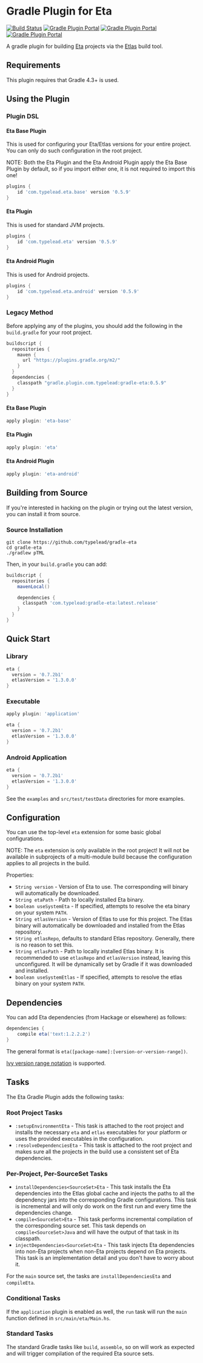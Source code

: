 # Gradle Plugin for Eta

[![Build Status](https://travis-ci.org/typelead/gradle-eta.svg?branch=master)](https://travis-ci.org/typelead/gradle-eta)
[![Gradle Plugin Portal](https://img.shields.io/badge/com.typelead.eta-0.5.9-green.svg?longCache=true&style=plastic)](https://plugins.gradle.org/plugin/com.typelead.eta)
[![Gradle Plugin Portal](https://img.shields.io/badge/com.typelead.eta.android-0.5.9-green.svg?longCache=true&style=plastic)](https://plugins.gradle.org/plugin/com.typelead.eta.android)
[![Gradle Plugin Portal](https://img.shields.io/badge/com.typelead.eta.base-0.5.9-green.svg?longCache=true&style=plastic)](https://plugins.gradle.org/plugin/com.typelead.eta.base)

A gradle plugin for building [Eta](http://eta-lang.org/) projects via the
[Etlas](https://github.com/typelead/etlas) build tool.

## Requirements

This plugin requires that Gradle 4.3+ is used.

## Using the Plugin

### Plugin DSL

#### Eta Base Plugin

This is used for configuring your Eta/Etlas versions for your entire project. You can only do such configuration in the root project.

NOTE: Both the Eta Plugin and the Eta Android Plugin apply the Eta Base Plugin by default, so if you import either one, it is not required to import this one!

```gradle
plugins {
    id 'com.typelead.eta.base' version '0.5.9'
}
```

#### Eta Plugin

This is used for standard JVM projects.

```gradle
plugins {
    id 'com.typelead.eta' version '0.5.9'
}
```

#### Eta Android Plugin

This is used for Android projects.

```gradle
plugins {
    id 'com.typelead.eta.android' version '0.5.9'
}
```

### Legacy Method

Before applying any of the plugins, you should add the following in the `build.gradle` for your root project.

```gradle
buildscript {
  repositories {
    maven {
      url "https://plugins.gradle.org/m2/"
    }
  }
  dependencies {
    classpath "gradle.plugin.com.typelead:gradle-eta:0.5.9"
  }
}
```

#### Eta Base Plugin

```gradle
apply plugin: 'eta-base'
```

#### Eta Plugin

```gradle
apply plugin: 'eta'
```

#### Eta Android Plugin

```gradle
apply plugin: 'eta-android'
```

## Building from Source

If you're interested in hacking on the plugin or trying out the latest version, you can install it from source.

### Source Installation

```shell
git clone https://github.com/typelead/gradle-eta
cd gradle-eta
./gradlew pTML
```

Then, in your `build.gradle` you can add:


```gradle
buildscript {
  repositories {
    mavenLocal()

    dependencies {
      classpath 'com.typelead:gradle-eta:latest.release'
    }
  }
}
```

## Quick Start

### Library

```gradle
eta {
  version = '0.7.2b1'
  etlasVersion = '1.3.0.0'
}
```

### Executable
```gradle
apply plugin: 'application'

eta {
  version = '0.7.2b1'
  etlasVersion = '1.3.0.0'
}
```

### Android Application

```gradle
eta {
  version = '0.7.2b1'
  etlasVersion = '1.3.0.0'
}
```

See the `examples` and `src/test/testData` directories for more examples.

## Configuration

You can use the top-level `eta` extension for some basic global configurations.

NOTE: The `eta` extension is only available in the root project! It will not be 
available in subprojects of a multi-module build because the configuration applies to 
all projects in the build.

Properties:

* `String version` - Version of Eta to use. The corresponding will binary will 
    automatically be downloaded.
* `String etaPath` - Path to locally installed Eta binary. 
* `boolean useSystemEta` - If specified, attempts to resolve the eta binary on your system `PATH`.
* `String etlasVersion` - Version of Etlas to use for this project. The Etlas binary
    will automatically be downloaded and installed from the Etlas repository.
* `String etlasRepo`, defaults to standard Etlas repository. Generally, there is no
    reason to set this.
* `String etlasPath` - Path to locally installed Etlas binary. It is recommended to
    use `etlasRepo` and `etlasVersion` instead, leaving this unconfigured. It will be
    dynamically set by Gradle if it was downloaded and installed.
* `boolean useSystemEtlas` - If specified, attempts to resolve the etlas binary
    on your system `PATH`.

## Dependencies

You can add Eta dependencies (from Hackage or elsewhere) as follows:

```gradle
dependencies {
    compile eta('text:1.2.2.2')
}
```

The general format is `eta([package-name]:[version-or-version-range])`.

[Ivy version range notation](http://ant.apache.org/ivy/history/latest-milestone/ivyfile/dependency.html) is supported.

## Tasks

The Eta Gradle Plugin adds the following tasks:

### Root Project Tasks

* `:setupEnvironmentEta` - This task is attached to the root project and installs the necessary `eta` and `etlas` executables for your platform or uses the provided executables in the configuration.
* `:resolveDependenciesEta` - This task is attached to the root project and makes sure all the projects in the build use a consistent set of Eta dependencies.

### Per-Project, Per-SourceSet Tasks

* `installDependencies<SourceSet>Eta` - This task installs the Eta dependencies into the Etlas global cache and injects the paths to all the dependency jars into the corresponding Gradle configurations. This task is incremental and will only do work on the first run and every time the dependencies change.
* `compile<SourceSet>Eta` - This task performs incremental compilation of the corresponding source set. This task depends on `compile<SourceSet>Java` and will have the output of that task in its classpath.
* `injectDependencies<SourceSet>Eta` - This task injects Eta dependencies into non-Eta projects when non-Eta projects depend on Eta projects. This task is an implementation detail and you don't have to worry about it.

For the `main` source set, the tasks are `installDependenciesEta` and `compileEta`.

### Conditional Tasks

If the `application` plugin is enabled as well, the `run` task will run the `main` function defined in `src/main/eta/Main.hs`.

### Standard Tasks

The standard Gradle tasks like `build`, `assemble`, so on will work as expected and will trigger compilation of the required Eta source sets.
